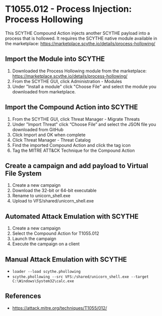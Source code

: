 # T1055.012 - Process Injection: Process Hollowing

This SCYTHE Compound Action injects another SCYTHE payload into a process that is hollowed. It requires the SCYTHE native module available in the marketplace: https://marketplace.scythe.io/details/process-hollowing/

## Import the Module into SCYTHE
1. Downloaded the Process Hollowing module from the marketplace: https://marketplace.scythe.io/details/process-hollowing/
2. From the SCYTHE GUI, click Administration - Modules
3. Under "Install a module" click "Choose File" and select the module you downloaded from marketplace.

## Import the Compound Action into SCYTHE
1. From the SCYTHE GUI, click Threat Manager - Migrate Threats
2. Under "Import Threat" click “Choose File” and select the JSON file you downloaded from GitHub
3. Click Import and OK when complete
4. Click Threat Manager - Threat Catalog
5. Find the imported Compound Action and click the tag icon 
6. Tag the MITRE ATT&CK Technique for the Compound Action

## Create a campaign and add payload to Virtual File System
1. Create a new campaign
2. Download the 32-bit or 64-bit executable
3. Rename to unicorn_shell.exe
3. Upload to VFS/shared/unicorn_shell.exe

## Automated Attack Emulation with SCYTHE
1. Create a new campaign
2. Select the Compound Action for T1055.012
3. Launch the campaign
4. Execute the campaign on a client

## Manual Attack Emulation with SCYTHE
- ```loader --load scythe.phollowing```
- ```scythe.phollowing --src VFS:/shared/unicorn_shell.exe --target C:\Windows\System32\calc.exe```

## References
- https://attack.mitre.org/techniques/T1055/012/